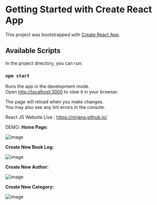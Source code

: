 # Getting Started with Create React App

This project was bootstrapped with [Create React App](https://github.com/facebook/create-react-app).

## Available Scripts

In the project directory, you can run:

### `npm start`

Runs the app in the development mode.\
Open [http://localhost:3000](http://localhost:3000) to view it in your browser.

The page will reload when you make changes.\
You may also see any lint errors in the console.

React JS Website Live : 
https://nirjana.github.io/

DEMO:
**Home Page:**

![image](https://user-images.githubusercontent.com/40952778/204802330-be10729c-62cd-4605-a610-3fd4811329c8.png)


**Create New Book Log:**

![image](https://user-images.githubusercontent.com/40952778/204802533-aa2e72f0-e984-4195-af71-dbb8c1cbe288.png)


**Create New Author:**

![image](https://user-images.githubusercontent.com/40952778/204802609-01382f7f-ae09-4c8d-b29e-8d745a17320a.png)

**Create New Category:**

![image](https://user-images.githubusercontent.com/40952778/204802689-a0ed823e-3251-4012-918f-c206e1e4ca2b.png)

